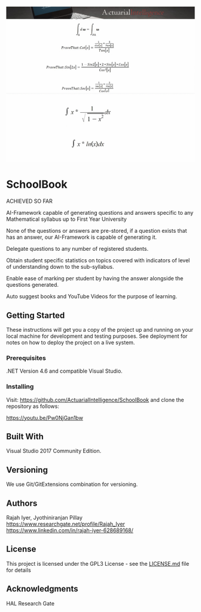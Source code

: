 ![Screenshot](AIMain.JPG)
![Screenshot](TrigBig.gif)
![Screenshot](IntegralBig.gif)
# SchoolBook

ACHIEVED SO FAR

AI-Framework capable of generating questions and answers specific to any Mathematical syllabus up to First Year University

None of the questions or answers are pre-stored, if a question exists that has an answer, our AI-Framework is capable of generating it.

Delegate questions to any number of registered students.

Obtain student specific statistics on topics covered with indicators of level of understanding down to the sub-syllabus.

Enable ease of marking per student by having the answer alongside the questions generated.

Auto suggest books and YouTube Videos for the purpose of learning.

## Getting Started

These instructions will get you a copy of the project up and running on your local machine for development and testing purposes. See deployment for notes on how to deploy the project on a live system.

### Prerequisites

.NET Version 4.6 and compatible Visual Studio.

### Installing

Visit: https://github.com/ActuarialIntelligence/SchoolBook and clone the repository as follows:

https://youtu.be/Pw0NjGan1bw


## Built With

Visual Studio 2017 Community Edition.


## Versioning

We use Git/GitExtensions combination for versioning.

## Authors

Rajah Iyer, Jyothiniranjan Pillay
https://www.researchgate.net/profile/Rajah_Iyer
https://www.linkedin.com/in/rajah-iyer-628689168/


## License

This project is licensed under the GPL3 License - see the [LICENSE.md](LICENSE.md) file for details

## Acknowledgments

HAL
Research Gate


